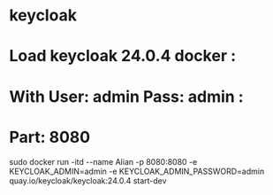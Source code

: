 # keycloak

# Load keycloak 24.0.4 docker :
# With User: admin Pass: admin : 
# Part: 8080
sudo docker run -itd --name Alian -p 8080:8080 -e KEYCLOAK_ADMIN=admin -e KEYCLOAK_ADMIN_PASSWORD=admin quay.io/keycloak/keycloak:24.0.4 start-dev
